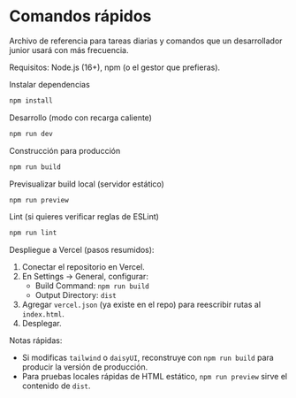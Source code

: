 # Comandos rápidos

Archivo de referencia para tareas diarias y comandos que un desarrollador junior usará con más frecuencia.

Requisitos: Node.js (16+), npm (o el gestor que prefieras).

Instalar dependencias

```bash
npm install
```

Desarrollo (modo con recarga caliente)

```bash
npm run dev
```

Construcción para producción

```bash
npm run build
```

Previsualizar build local (servidor estático)

```bash
npm run preview
```

Lint (si quieres verificar reglas de ESLint)

```bash
npm run lint
```

Despliegue a Vercel (pasos resumidos):
1. Conectar el repositorio en Vercel.
2. En Settings -> General, configurar:
   - Build Command: `npm run build`
   - Output Directory: `dist`
3. Agregar `vercel.json` (ya existe en el repo) para reescribir rutas al `index.html`.
4. Desplegar.

Notas rápidas:
- Si modificas `tailwind` o `daisyUI`, reconstruye con `npm run build` para producir la versión de producción.
- Para pruebas locales rápidas de HTML estático, `npm run preview` sirve el contenido de `dist`.
